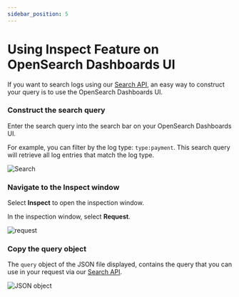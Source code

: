 ```yaml
---
sidebar_position: 5
---
```


# Using Inspect Feature on OpenSearch Dashboards UI



If you want to search logs using our [Search API](https://docs.logz.io/api/#operation/search), an easy way to construct your query is to use the OpenSearch Dashboards UI.


 
### Construct the search query

Enter the search query into the search bar on your OpenSearch Dashboards UI.

For example, you can filter by the log type: `type:payment`. This search query will retrieve all log entries that match the log type.

![Search](https://dytvr9ot2sszz.cloudfront.net/logz-docs/api-cookbook/search-api.png)



### Navigate to the Inspect window

Select **Inspect** to open the inspection window.

In the inspection window, select **Request**.

![request](https://dytvr9ot2sszz.cloudfront.net/logz-docs/api-cookbook/inspect-osd.png)


### Copy the query object

The `query` object of the JSON file displayed, contains the query that you can use in your request via our [Search API](https://docs.logz.io/api/#operation/search).

![JSON object](https://dytvr9ot2sszz.cloudfront.net/logz-docs/api-cookbook/query-osd.png)

 